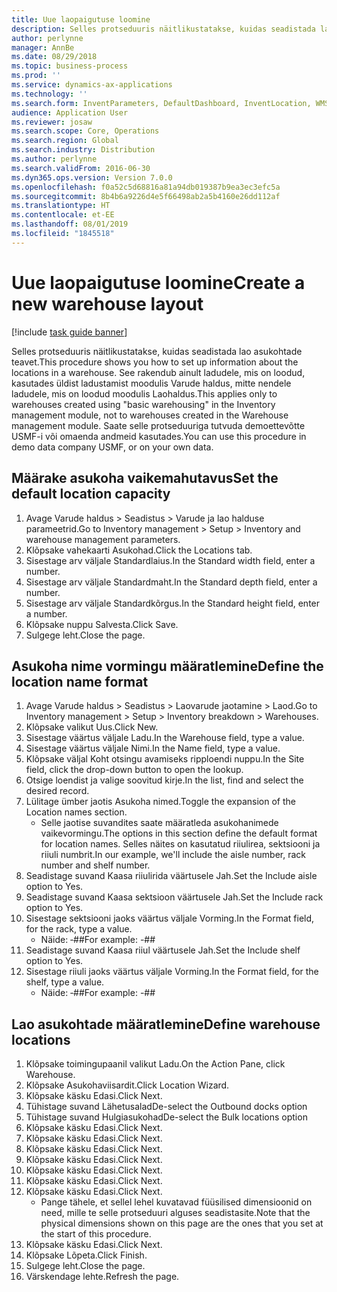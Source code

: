 ```yaml
---
title: Uue laopaigutuse loomine
description: Selles protseduuris näitlikustatakse, kuidas seadistada lao asukohtade teavet.
author: perlynne
manager: AnnBe
ms.date: 08/29/2018
ms.topic: business-process
ms.prod: ''
ms.service: dynamics-ax-applications
ms.technology: ''
ms.search.form: InventParameters, DefaultDashboard, InventLocation, WMSLocationWizard
audience: Application User
ms.reviewer: josaw
ms.search.scope: Core, Operations
ms.search.region: Global
ms.search.industry: Distribution
ms.author: perlynne
ms.search.validFrom: 2016-06-30
ms.dyn365.ops.version: Version 7.0.0
ms.openlocfilehash: f0a52c5d68816a81a94db019387b9ea3ec3efc5a
ms.sourcegitcommit: 8b4b6a9226d4e5f66498ab2a5b4160e26dd112af
ms.translationtype: HT
ms.contentlocale: et-EE
ms.lasthandoff: 08/01/2019
ms.locfileid: "1845518"
---
```

# <a name="create-a-new-warehouse-layout"></a><span data-ttu-id="86b20-103">Uue laopaigutuse loomine</span><span class="sxs-lookup"><span data-stu-id="86b20-103">Create a new warehouse layout</span></span>

[!include [task guide banner](../../includes/task-guide-banner.md)]

<span data-ttu-id="86b20-104">Selles protseduuris näitlikustatakse, kuidas seadistada lao asukohtade teavet.</span><span class="sxs-lookup"><span data-stu-id="86b20-104">This procedure shows you how to set up information about the locations in a warehouse.</span></span> <span data-ttu-id="86b20-105">See rakendub ainult ladudele, mis on loodud, kasutades üldist ladustamist moodulis Varude haldus, mitte nendele ladudele, mis on loodud moodulis Laohaldus.</span><span class="sxs-lookup"><span data-stu-id="86b20-105">This applies only to warehouses created using "basic warehousing" in the Inventory management module, not to warehouses created in the Warehouse management module.</span></span> <span data-ttu-id="86b20-106">Saate selle protseduuriga tutvuda demoettevõtte USMF-i või omaenda andmeid kasutades.</span><span class="sxs-lookup"><span data-stu-id="86b20-106">You can use this procedure in demo data company USMF, or on your own data.</span></span>


## <a name="set-the-default-location-capacity"></a><span data-ttu-id="86b20-107">Määrake asukoha vaikemahutavus</span><span class="sxs-lookup"><span data-stu-id="86b20-107">Set the default location capacity</span></span>
1. <span data-ttu-id="86b20-108">Avage Varude haldus > Seadistus > Varude ja lao halduse parameetrid.</span><span class="sxs-lookup"><span data-stu-id="86b20-108">Go to Inventory management > Setup > Inventory and warehouse management parameters.</span></span>
2. <span data-ttu-id="86b20-109">Klõpsake vahekaarti Asukohad.</span><span class="sxs-lookup"><span data-stu-id="86b20-109">Click the Locations tab.</span></span>
3. <span data-ttu-id="86b20-110">Sisestage arv väljale Standardlaius.</span><span class="sxs-lookup"><span data-stu-id="86b20-110">In the Standard width field, enter a number.</span></span>
4. <span data-ttu-id="86b20-111">Sisestage arv väljale Standardmaht.</span><span class="sxs-lookup"><span data-stu-id="86b20-111">In the Standard depth field, enter a number.</span></span>
5. <span data-ttu-id="86b20-112">Sisestage arv väljale Standardkõrgus.</span><span class="sxs-lookup"><span data-stu-id="86b20-112">In the Standard height field, enter a number.</span></span>
6. <span data-ttu-id="86b20-113">Klõpsake nuppu Salvesta.</span><span class="sxs-lookup"><span data-stu-id="86b20-113">Click Save.</span></span>
7. <span data-ttu-id="86b20-114">Sulgege leht.</span><span class="sxs-lookup"><span data-stu-id="86b20-114">Close the page.</span></span>

## <a name="define-the-location-name-format"></a><span data-ttu-id="86b20-115">Asukoha nime vormingu määratlemine</span><span class="sxs-lookup"><span data-stu-id="86b20-115">Define the location name format</span></span>
1. <span data-ttu-id="86b20-116">Avage Varude haldus > Seadistus > Laovarude jaotamine > Laod.</span><span class="sxs-lookup"><span data-stu-id="86b20-116">Go to Inventory management > Setup > Inventory breakdown > Warehouses.</span></span>
2. <span data-ttu-id="86b20-117">Klõpsake valikut Uus.</span><span class="sxs-lookup"><span data-stu-id="86b20-117">Click New.</span></span>
3. <span data-ttu-id="86b20-118">Sisestage väärtus väljale Ladu.</span><span class="sxs-lookup"><span data-stu-id="86b20-118">In the Warehouse field, type a value.</span></span>
4. <span data-ttu-id="86b20-119">Sisestage väärtus väljale Nimi.</span><span class="sxs-lookup"><span data-stu-id="86b20-119">In the Name field, type a value.</span></span>
5. <span data-ttu-id="86b20-120">Klõpsake väljal Koht otsingu avamiseks ripploendi nuppu.</span><span class="sxs-lookup"><span data-stu-id="86b20-120">In the Site field, click the drop-down button to open the lookup.</span></span>
6. <span data-ttu-id="86b20-121">Otsige loendist ja valige soovitud kirje.</span><span class="sxs-lookup"><span data-stu-id="86b20-121">In the list, find and select the desired record.</span></span>
7. <span data-ttu-id="86b20-122">Lülitage ümber jaotis Asukoha nimed.</span><span class="sxs-lookup"><span data-stu-id="86b20-122">Toggle the expansion of the Location names section.</span></span>
    * <span data-ttu-id="86b20-123">Selle jaotise suvandites saate määratleda asukohanimede vaikevormingu.</span><span class="sxs-lookup"><span data-stu-id="86b20-123">The options in this section define the default format for location names.</span></span> <span data-ttu-id="86b20-124">Selles näites on kasutatud riiulirea, sektsiooni ja riiuli numbrit.</span><span class="sxs-lookup"><span data-stu-id="86b20-124">In our example, we'll include the aisle number, rack number and shelf number.</span></span>  
8. <span data-ttu-id="86b20-125">Seadistage suvand Kaasa riiulirida väärtusele Jah.</span><span class="sxs-lookup"><span data-stu-id="86b20-125">Set the Include aisle option to Yes.</span></span>
9. <span data-ttu-id="86b20-126">Seadistage suvand Kaasa sektsioon väärtusele Jah.</span><span class="sxs-lookup"><span data-stu-id="86b20-126">Set the Include rack option to Yes.</span></span> 
10. <span data-ttu-id="86b20-127">Sisestage sektsiooni jaoks väärtus väljale Vorming.</span><span class="sxs-lookup"><span data-stu-id="86b20-127">In the Format field, for the rack, type a value.</span></span>
    * <span data-ttu-id="86b20-128">Näide: ‑##</span><span class="sxs-lookup"><span data-stu-id="86b20-128">For example: -##</span></span>  
11. <span data-ttu-id="86b20-129">Seadistage suvand Kaasa riiul väärtusele Jah.</span><span class="sxs-lookup"><span data-stu-id="86b20-129">Set the Include shelf option to Yes.</span></span>
12. <span data-ttu-id="86b20-130">Sisestage riiuli jaoks väärtus väljale Vorming.</span><span class="sxs-lookup"><span data-stu-id="86b20-130">In the Format field, for the shelf, type a value.</span></span>
    * <span data-ttu-id="86b20-131">Näide: ‑##</span><span class="sxs-lookup"><span data-stu-id="86b20-131">For example: -##</span></span>  

## <a name="define-warehouse-locations"></a><span data-ttu-id="86b20-132">Lao asukohtade määratlemine</span><span class="sxs-lookup"><span data-stu-id="86b20-132">Define warehouse locations</span></span>
1. <span data-ttu-id="86b20-133">Klõpsake toimingupaanil valikut Ladu.</span><span class="sxs-lookup"><span data-stu-id="86b20-133">On the Action Pane, click Warehouse.</span></span>
2. <span data-ttu-id="86b20-134">Klõpsake Asukohaviisardit.</span><span class="sxs-lookup"><span data-stu-id="86b20-134">Click Location Wizard.</span></span>
3. <span data-ttu-id="86b20-135">Klõpsake käsku Edasi.</span><span class="sxs-lookup"><span data-stu-id="86b20-135">Click Next.</span></span>
4. <span data-ttu-id="86b20-136">Tühistage suvand Lähetusalad</span><span class="sxs-lookup"><span data-stu-id="86b20-136">De-select the Outbound docks option</span></span>
5. <span data-ttu-id="86b20-137">Tühistage suvand Hulgiasukohad</span><span class="sxs-lookup"><span data-stu-id="86b20-137">De-select the Bulk locations option</span></span>
6. <span data-ttu-id="86b20-138">Klõpsake käsku Edasi.</span><span class="sxs-lookup"><span data-stu-id="86b20-138">Click Next.</span></span>
7. <span data-ttu-id="86b20-139">Klõpsake käsku Edasi.</span><span class="sxs-lookup"><span data-stu-id="86b20-139">Click Next.</span></span>
8. <span data-ttu-id="86b20-140">Klõpsake käsku Edasi.</span><span class="sxs-lookup"><span data-stu-id="86b20-140">Click Next.</span></span>
9. <span data-ttu-id="86b20-141">Klõpsake käsku Edasi.</span><span class="sxs-lookup"><span data-stu-id="86b20-141">Click Next.</span></span>
10. <span data-ttu-id="86b20-142">Klõpsake käsku Edasi.</span><span class="sxs-lookup"><span data-stu-id="86b20-142">Click Next.</span></span>
11. <span data-ttu-id="86b20-143">Klõpsake käsku Edasi.</span><span class="sxs-lookup"><span data-stu-id="86b20-143">Click Next.</span></span>
12. <span data-ttu-id="86b20-144">Klõpsake käsku Edasi.</span><span class="sxs-lookup"><span data-stu-id="86b20-144">Click Next.</span></span>
    * <span data-ttu-id="86b20-145">Pange tähele, et sellel lehel kuvatavad füüsilised dimensioonid on need, mille te selle protseduuri alguses seadistasite.</span><span class="sxs-lookup"><span data-stu-id="86b20-145">Note that the physical dimensions shown on this page are the ones that you set at the start of this procedure.</span></span>  
13. <span data-ttu-id="86b20-146">Klõpsake käsku Edasi.</span><span class="sxs-lookup"><span data-stu-id="86b20-146">Click Next.</span></span>
14. <span data-ttu-id="86b20-147">Klõpsake Lõpeta.</span><span class="sxs-lookup"><span data-stu-id="86b20-147">Click Finish.</span></span>
15. <span data-ttu-id="86b20-148">Sulgege leht.</span><span class="sxs-lookup"><span data-stu-id="86b20-148">Close the page.</span></span>
16. <span data-ttu-id="86b20-149">Värskendage lehte.</span><span class="sxs-lookup"><span data-stu-id="86b20-149">Refresh the page.</span></span>

